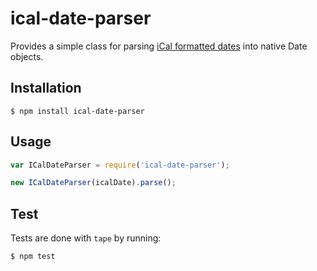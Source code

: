 # ical-date-parser

Provides a simple class for parsing [iCal formatted dates](http://www.kanzaki.com/docs/ical/dateTime.html) into native Date objects.

## Installation

```
$ npm install ical-date-parser
```

## Usage

```js
var ICalDateParser = require('ical-date-parser');

new ICalDateParser(icalDate).parse();
```

## Test

Tests are done with `tape` by running:

```
$ npm test
```

